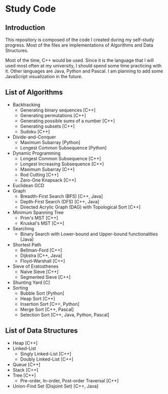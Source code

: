 # Study Code #

## Introduction ##
This repository is composed of the code I created during my self-study progress.
Most of the files are implementations of Algorithms and Data Structures.


Most of the time, C++ would be used. Since it is the language that I will used
most often at my university, I should spend some time practicing with it.
Other languages are Java, Python and Pascal. I am planning to add some
JavaScript visualization in the future.


## List of Algorithms ##
* Backtracking
    * Generating binary sequences [C++]
    * Generating permutations [C++]
    * Generating possible sums of a number [C++]
    * Generating subsets [C++]
    * Sudoku [C++]
* Divide-and-Conquer
    * Maximum Subarray [Python]
    * Longest Common Subsequence [Python]
* Dynamic Programming
    * Longest Common Subsequence [C++]
    * Longest Increasing Subsequence [C++]
    * Maximum Subarray [C++]
    * Rod Cutting [C++]
    * Zero-One Knapsack [C++]
* Euclidean GCD
* Graph
    * Breadth-First Search (BFS) [C++, Java]
    * Depth-First Search (DFS) [C++, Java]
    * Directed Acrylic Graph (DAG) with Topological Sort [C++]
* Minimum Spanning Tree
    * Prim's MST [C++]
    * Kruskal's MST [C++]
* Searching
    * Binary Search with Lower-bound and Upper-bound functionalities [Java]
* Shortest Path
    * Bellman-Ford [C++]
    * Dijkstra [C++, Java]
    * Floyd-Warshall [C++]
* Sieve of Eratosthenes
    * Naive Sieve [C++]
    * Segmented Sieve [C++]
* Shunting Yard [C]
* Sorting
    * Bubble Sort [Python]
    * Heap Sort [C++]
    * Insertion Sort [C++, Python]
    * Merge Sort [C++, Pascal]
    * Selection Sort [C++, Java, Python, Pascal]


## List of Data Structures ##
* Heap [C++]
* Linked-List
    * Singly Linked-List [C++]
    * Doubly Linked-List [C++]
* Queue [C++]
* Stack [C++]
* Tree [C++]
    * Pre-order, In-order, Post-order Traversal [C++]
* Union-Find Set (Disjoint Set) [C++, Java]
